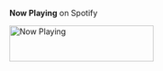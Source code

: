 **Now Playing** on Spotify

<a href="https://bach-le2000.vercel.app/now-playing/?open">
    <img src="https://bach-le2000.vercel.app/now-playing/now-playing" width="256" height="64" alt="Now Playing">
</a>
